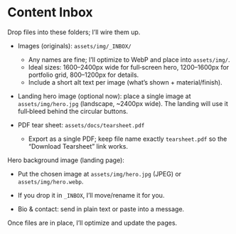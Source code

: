 # Content Inbox

Drop files into these folders; I’ll wire them up.

- Images (originals): `assets/img/_INBOX/`
  - Any names are fine; I’ll optimize to WebP and place into `assets/img/`.
  - Ideal sizes: 1600–2400px wide for full‑screen hero, 1200–1600px for portfolio grid, 800–1200px for details.
  - Include a short alt text per image (what’s shown + material/finish).

- Landing hero image (optional now): place a single image at `assets/img/hero.jpg` (landscape, ~2400px wide). The landing will use it full‑bleed behind the circular buttons.

- PDF tear sheet: `assets/docs/tearsheet.pdf`
  - Export as a single PDF; keep file name exactly `tearsheet.pdf` so the “Download Tearsheet” link works.

Hero background image (landing page):
- Put the chosen image at `assets/img/hero.jpg` (JPEG) or `assets/img/hero.webp`.
- If you drop it in `_INBOX`, I’ll move/rename it for you.

- Bio & contact: send in plain text or paste into a message.

Once files are in place, I’ll optimize and update the pages.
